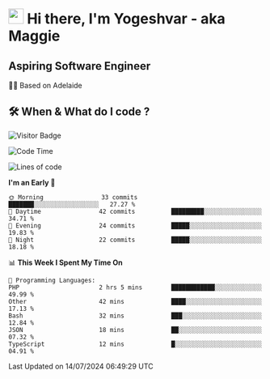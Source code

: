<h1><img src="https://emojis.slackmojis.com/emojis/images/1531849430/4246/blob-sunglasses.gif?1531849430" width="30"/> Hi there, I'm Yogeshvar - aka Maggie</h1>

## Aspiring Software Engineer
🏂🏻  Based on Adelaide 

## 🛠 When & What do I code ?  

![Visitor Badge](https://visitor-badge.feriirawann.repl.co?username=yogeshvar&repo=yogeshvar&label=Visitors&style=plastic&color=%23457BFF&contentType=svg)

<!--START_SECTION:waka-->
![Code Time](http://img.shields.io/badge/Code%20Time-2%2C909%20hrs%2026%20mins-blue)

![Lines of code](https://img.shields.io/badge/From%20Hello%20World%20I%27ve%20Written-205.0%20thousand%20lines%20of%20code-blue)

**I'm an Early 🐤** 

```text
🌞 Morning                33 commits          ███████░░░░░░░░░░░░░░░░░░   27.27 % 
🌆 Daytime                42 commits          █████████░░░░░░░░░░░░░░░░   34.71 % 
🌃 Evening                24 commits          █████░░░░░░░░░░░░░░░░░░░░   19.83 % 
🌙 Night                  22 commits          █████░░░░░░░░░░░░░░░░░░░░   18.18 % 
```


📊 **This Week I Spent My Time On** 

```text
💬 Programming Languages: 
PHP                      2 hrs 5 mins        ████████████░░░░░░░░░░░░░   49.99 % 
Other                    42 mins             ████░░░░░░░░░░░░░░░░░░░░░   17.13 % 
Bash                     32 mins             ███░░░░░░░░░░░░░░░░░░░░░░   12.84 % 
JSON                     18 mins             ██░░░░░░░░░░░░░░░░░░░░░░░   07.32 % 
TypeScript               12 mins             █░░░░░░░░░░░░░░░░░░░░░░░░   04.91 % 
```


 Last Updated on 14/07/2024 06:49:29 UTC
<!--END_SECTION:waka-->
